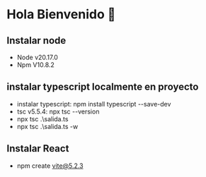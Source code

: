# Hola Bienvenido 🙌

## Instalar node
- Node v20.17.0
- Npm V10.8.2

## instalar typescript localmente en proyecto

- instalar typescript: npm install typescript --save-dev
- tsc v5.5.4: npx tsc --version
- npx tsc .\salida.ts
- npx tsc .\salida.ts -w

## Instalar React

- npm create vite@5.2.3